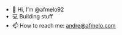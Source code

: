 - 👋 Hi, I’m @afmelo92
- 💻 Building stuff
- 📫 How to reach me: andre@afmelo.com

<!---
afmelo92/afmelo92 is a ✨ special ✨ repository because its `README.md` (this file) appears on your GitHub profile.
You can click the Preview link to take a look at your changes.
--->
